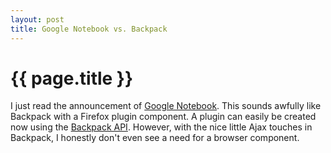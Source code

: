 ```yaml
--- 
layout: post
title: Google Notebook vs. Backpack
---
```


{{ page.title }}
================

I just read the announcement of [Google Notebook](http://www.google.com/press/pressrel/new_tech.html).  This sounds awfully like Backpack with a Firefox plugin component.  A plugin can easily be created now using the [Backpack API](http://www.backpackit.com/api/).  However, with the nice little Ajax touches in Backpack, I honestly don't even see a need for a browser component.
